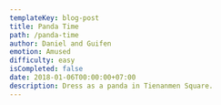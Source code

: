 ```yaml
---
templateKey: blog-post
title: Panda Time
path: /panda-time
author: Daniel and Guifen
emotion: Amused
difficulty: easy
isCompleted: false
date: 2018-01-06T00:00:00+07:00
description: Dress as a panda in Tienanmen Square.
---
```


